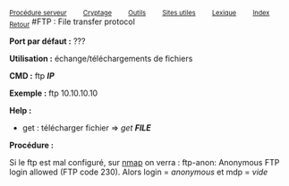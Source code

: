 <sub>[Procédure serveur](server_procedure.md)&nbsp; &nbsp; &nbsp; &nbsp; &nbsp;[Cryptage](cryptage.md)&nbsp; &nbsp; &nbsp; &nbsp; &nbsp;[Outils](tools.md)&nbsp; &nbsp; &nbsp; &nbsp; &nbsp;[Sites utiles](useful_website.md)&nbsp; &nbsp; &nbsp; &nbsp; &nbsp;[Lexique](lexique.md)&nbsp; &nbsp; &nbsp; &nbsp; &nbsp;[Index](index.md)</sub>
<sub>[Retour](server_procedure.md)</sub>
#FTP : File transfer protocol

**Port par défaut :** ???

**Utilisation :** échange/téléchargements de fichiers

**CMD :** ftp ***IP***

**Exemple :** ftp 10.10.10.10

**Help :**
- get : télécharger fichier => *get **FILE***

**Procédure :**

Si le ftp est mal configuré, sur [nmap](nmap.md) on verra : ftp-anon: Anonymous FTP login allowed (FTP code 230).
Alors login = *anonymous* et mdp = *vide*